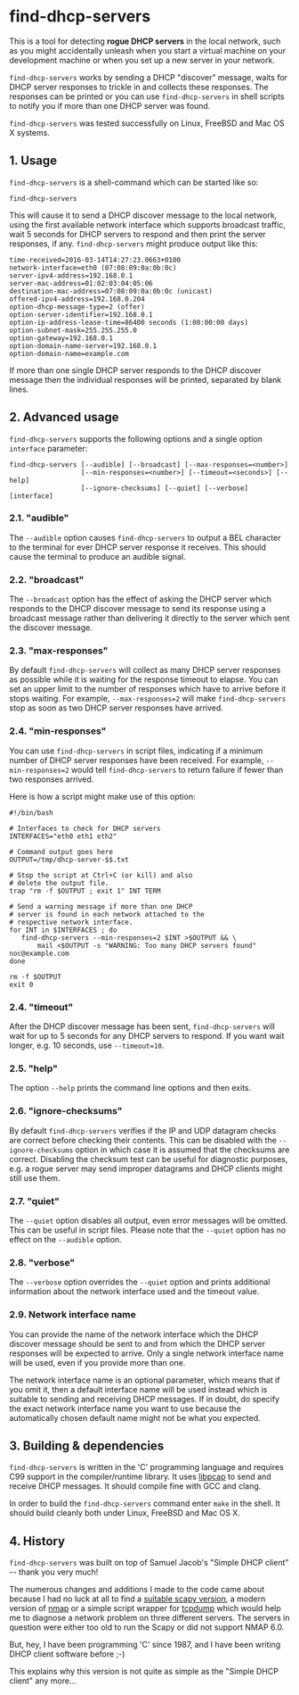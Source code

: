 find-dhcp-servers
=================

This is a tool for detecting **rogue DHCP servers** in the local network, such as you might accidentally unleash when you start a virtual machine on your development machine or when you set up a new server in your network.

`find-dhcp-servers` works by sending a DHCP "discover" message, waits for DHCP server responses to trickle in and collects these responses. The responses can be printed or you can use `find-dhcp-servers` in shell scripts to notify you if more than one DHCP server was found.

`find-dhcp-servers` was tested successfully on Linux, FreeBSD and Mac OS X systems.

## 1. Usage

`find-dhcp-servers` is a shell-command which can be started like so:

    find-dhcp-servers
    
This will cause it to send a DHCP discover message to the local network, using the first available network interface which supports broadcast traffic, wait 5 seconds for DHCP servers to respond and then print the server responses, if any. `find-dhcp-servers` might produce output like this:

    time-received=2016-03-14T14:27:23.0663+0100
    network-interface=eth0 (07:08:09:0a:0b:0c)
    server-ipv4-address=192.168.0.1
    server-mac-address=01:02:03:04:05:06
    destination-mac-address=07:08:09:0a:0b:0c (unicast)
    offered-ipv4-address=192.168.0.204
    option-dhcp-message-type=2 (offer)
    option-server-identifier=192.168.0.1
    option-ip-address-lease-time=86400 seconds (1:00:00:00 days)
    option-subnet-mask=255.255.255.0
    option-gateway=192.168.0.1
    option-domain-name-server=192.168.0.1
    option-domain-name=example.com

If more than one single DHCP server responds to the DHCP discover message then the individual responses will be printed, separated by blank lines.

## 2. Advanced usage

`find-dhcp-servers` supports the following options and a single option `interface` parameter:

    find-dhcp-servers [--audible] [--broadcast] [--max-responses=<number>]
                      [--min-responses=<number>] [--timeout=<seconds>] [--help]
                      [--ignore-checksums] [--quiet] [--verbose] [interface]

### 2.1. "audible"

The `--audible` option causes `find-dhcp-servers` to output a BEL character to the terminal for ever DHCP server response it receives. This should cause the terminal to produce an audible signal.

### 2.2. "broadcast"

The `--broadcast` option has the effect of asking the DHCP server which responds to the DHCP discover message to send its response using a broadcast message rather than delivering it directly to the server which sent the discover message.

### 2.3. "max-responses"

By default `find-dhcp-servers` will collect as many DHCP server responses as possible while it is waiting for the response timeout to elapse. You can set an upper limit to the number of responses which have to arrive before it stops waiting. For example, `--max-responses=2` will make `find-dhcp-servers` stop as soon as two DHCP server responses have arrived.

### 2.4. "min-responses"

You can use `find-dhcp-servers` in script files, indicating if a minimum number of DHCP server responses have been received. For example, `--min-responses=2` would tell `find-dhcp-servers` to return failure if fewer than two responses arrived.

Here is how a script might make use of this option:

    #!/bin/bash
    
    # Interfaces to check for DHCP servers
    INTERFACES="eth0 eth1 eth2"
    
    # Command output goes here
    OUTPUT=/tmp/dhcp-server-$$.txt
    
    # Stop the script at Ctrl+C (or kill) and also
    # delete the output file.
    trap "rm -f $OUTPUT ; exit 1" INT TERM
    
    # Send a warning message if more than one DHCP
    # server is found in each network attached to the
    # respective network interface.
    for INT in $INTERFACES ; do
       find-dhcp-servers --min-responses=2 $INT >$OUTPUT && \
           mail <$OUTPUT -s "WARNING: Too many DHCP servers found" noc@example.com
    done
    
    rm -f $OUTPUT
    exit 0

### 2.4. "timeout"

After the DHCP discover message has been sent, `find-dhcp-servers` will wait for up to 5 seconds for any DHCP servers to respond. If you want wait longer, e.g. 10 seconds, use `--timeout=10`.

### 2.5. "help"

The option `--help` prints the command line options and then exits.

### 2.6. "ignore-checksums"

By default `find-dhcp-servers` verifies if the IP and UDP datagram checks are correct before checking their contents. This can be disabled with the `--ignore-checksums` option in which case it is assumed that the checksums are correct. Disabling the checksum test can be useful for diagnostic purposes, e.g. a rogue server may send improper datagrams and DHCP clients might still use them.

### 2.7. "quiet"

The `--quiet` option disables all output, even error messages will be omitted. This can be useful in script files. Please note that the `--quiet` option has no effect on the `--audible` option.

### 2.8. "verbose"

The `--verbose` option overrides the `--quiet` option and prints additional information about the network interface used and the timeout value.

### 2.9. Network interface name

You can provide the name of the network interface which the DHCP discover message should be sent to and from which the DHCP server responses will be expected to arrive. Only a single network interface name will be used, even if you provide more than one.

The network interface name is an optional parameter, which means that if you omit it, then a default interface name will be used instead which is suitable to sending and receiving DHCP messages. If in doubt, do specify the exact network interface name you want to use because the automatically chosen default name might not be what you expected.

## 3. Building & dependencies

`find-dhcp-servers` is written in the 'C' programming language and requires C99 support in the compiler/runtime library. It uses [libpcap](http://www.tcpdump.org) to send and receive DHCP messages. It should compile fine with GCC and clang.

In order to build the `find-dhcp-servers` command enter `make` in the shell. It should build cleanly both under Linux, FreeBSD and Mac OS X.

## 4. History

`find-dhcp-servers` was built on top of Samuel Jacob's "Simple DHCP client" -- thank you very much!

The numerous changes and additions I made to the code came about because I had no luck at all to find a [suitable scapy version](http://www.secdev.org/projects/scapy/), a modern version of [nmap](https://nmap.org) or a simple script wrapper for [tcpdump](http://www.tcpdump.org) which would help me to diagnose a network problem on three different servers. The servers in question were either too old to run the Scapy or did not support NMAP 6.0.

But, hey, I have been programming 'C' since 1987, and I have been writing DHCP client software before ;-)

This explains why this version is not quite as simple as the "Simple DHCP client" any more...
